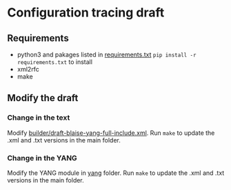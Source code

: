 # Configuration tracing draft

## Requirements

 * python3 and pakages listed in [requirements.txt](requirements.txt) `pip install -r requirements.txt` to install
 * xml2rfc
 * make

## Modify the draft

### Change in the text

Modify [builder/draft-blaise-yang-full-include.xml](builder/builder/draft-blaise-yang-full-include.xml).
Run `make` to update the .xml and .txt versions in the main folder.

### Change in the YANG

Modify the YANG module in [yang](yang) folder. Run `make` to update the .xml and .txt versions in the main folder.

